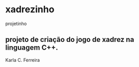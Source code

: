 # xadrezinho
projetinho 
<h2>
projeto de criação do jogo de xadrez na linguagem C++.
</h2>
<p>
  Karla C. Ferreira
</p>
